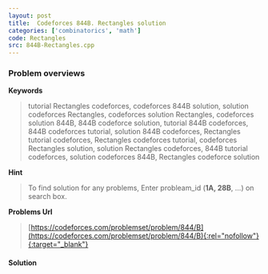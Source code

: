 ```yaml
---
layout: post
title:  Codeforces 844B. Rectangles solution
categories: ['combinatorics', 'math']
code: Rectangles
src: 844B-Rectangles.cpp
---
```

### **Problem overviews**

**Keywords**
> tutorial Rectangles codeforces, codeforces 844B solution, solution codeforces Rectangles, codeforces solution Rectangles, codeforces solution 844B, 844B codeforce solution, tutorial 844B codeforces, 844B codeforces tutorial, solution 844B codeforces, Rectangles tutorial codeforces, Rectangles codeforces tutorial, codeforces Rectangles solution, solution Rectangles codeforces, 844B tutorial codeforces, solution codeforces 844B, Rectangles codeforce solution

**Hint**
> To find solution for any problems, Enter probleam_id (**1A, 28B**, ...) on search box. 

**Problems Url**
> [https://codeforces.com/problemset/problem/844/B](https://codeforces.com/problemset/problem/844/B){:rel="nofollow"}{:target="_blank"}

#### **Solution**



